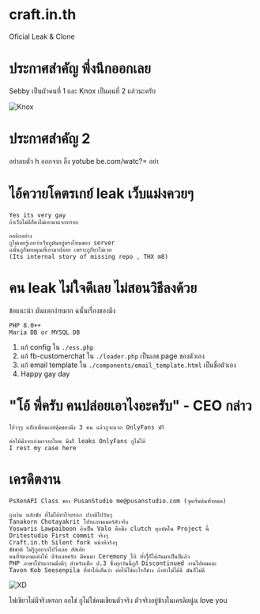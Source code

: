 # craft.in.th
Oficial Leak & Clone

# ประกาศสำคัญ พึ่งนึกออกเลย
Sebby เป็นผัวคนที่ 1 และ Knox เป็นคนที่ 2 แล้วนะครับ 

![Knox](https://i.imgur.com/6XRUuFO.png)

# ประกาศสำคัญ 2
อย่าลบตัว h ออกจาก ลิ้ง yotube
 be.com/watc?=
อย่า

# ไอ้ควายโคตรเกย์ leak เว็บแม่งควยๆ
```
Yes its very gay
ถ้าเว็บไม่ดีก็คงไม่เอามาแจกหรอก

อออีกอย่าง
กูไม่เคยรู้เลยว่าเว็บกูมันอยู่ตรงไหนของ server
ฉนั้นกูก็ขอบคุณที่เอามาปล่อย เพราะกูก็หาไม่เจอ
(Its internal story of missing repo , THX m8)
```

# คน leak ไม่ใจดีเลย ไม่สอนวิธีลงด้วย

ข้อแนะนำ
มันแตกง่ายมาก ฉนั้นเรื่องของมึง
```
PHP 8.0++
Maria DB or MYSQL DB
```

1. แก้ config ใน ```./ess.php```
2. แก้ fb-customerchat ใน ```./loader.php``` เป็นเลข page ของตัวเอง
3. แก้ email template ใน ```./components/email_template.html``` เป็นชื่อตัวเอง
4. Happy gay day

# "โอ้ พี่ครับ คนปล่อยเอาไงอะครับ" - CEO กล่าว
```
โย้วๆๆ แท็กเพื่อนเกย์ตุ้ดของมึง 3 คน แล้วกูจะแจก OnlyFans ฟรี

ต่อให้มึงจะเก่งมาจากไหน มึงก็ leaks OnlyFans กูไม่ได้
I rest my case here
```


# เครดิตงาน
```
PsXenAPI Class ของ PusanStudio me@pusanstudio.com (จุดเริ่มต้นทั้งหมด)

ถุงเงิน หลักชัย ที่ไม่ได้ทำไรหรอก ปากดีไปวันๆ
Tanakorn Chotayakrit โปรแกรมเมอร์ตัวจริง
Yoswaris Lawpaiboon ถ้าเป็น Valo คือมึง clutch ทุกบัคใน Project นี้
Dritestudio First commit จริงๆ
Craft.in.th Silent fork หน้าหีจริงๆ
ชัชชาติ ไม่รู้กูอยากไปวิ่งเลย สัสเอ้ย
คนที่จัดงานแต่งให้ ดีจังเลยครับ มีคนมา Ceremony ให้ ทั้งๆืี่ก็ได้กันมาเป็นปีแล้ว
PHP ภาษาโปรแกรมมิ่งดีๆ สำหรับเด็ก ป.3 ซึ่งทุกวันนี้กูก็ Discontinued งานไปหมดละ
Tavon Kob Seesenpila ที่ทำให้เห็นว่า ต่อให้ใช้อะไรก็ช่าง ถ้าทำไม่ได้ดี มันก็ไม่ดี
```

![XD](https://i.imgur.com/kcUIReU.png)

ไฟเขียวไม่มีจริงหรอก
ออใช่ กูไม่ใช่คนเขียนตัวจริง ตัวจริงอยู่ข้างในเครดิตนู่น 
love you

